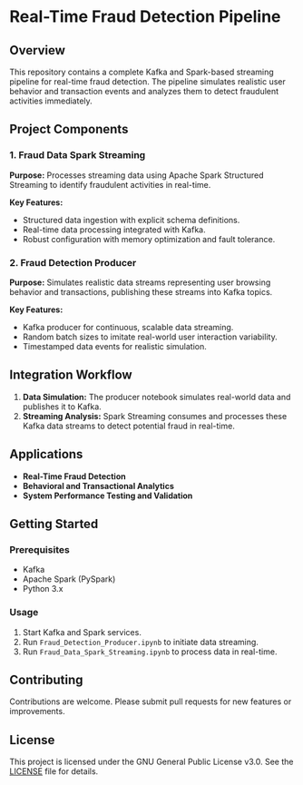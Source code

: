 # Real-Time Fraud Detection Pipeline

## Overview
This repository contains a complete Kafka and Spark-based streaming pipeline for real-time fraud detection. The pipeline simulates realistic user behavior and transaction events and analyzes them to detect fraudulent activities immediately.

## Project Components

### 1. Fraud Data Spark Streaming
**Purpose:**
Processes streaming data using Apache Spark Structured Streaming to identify fraudulent activities in real-time.

**Key Features:**
- Structured data ingestion with explicit schema definitions.
- Real-time data processing integrated with Kafka.
- Robust configuration with memory optimization and fault tolerance.

### 2. Fraud Detection Producer
**Purpose:**
Simulates realistic data streams representing user browsing behavior and transactions, publishing these streams into Kafka topics.

**Key Features:**
- Kafka producer for continuous, scalable data streaming.
- Random batch sizes to imitate real-world user interaction variability.
- Timestamped data events for realistic simulation.

## Integration Workflow
1. **Data Simulation:** The producer notebook simulates real-world data and publishes it to Kafka.
2. **Streaming Analysis:** Spark Streaming consumes and processes these Kafka data streams to detect potential fraud in real-time.

## Applications
- **Real-Time Fraud Detection**
- **Behavioral and Transactional Analytics**
- **System Performance Testing and Validation**

## Getting Started
### Prerequisites
- Kafka
- Apache Spark (PySpark)
- Python 3.x

### Usage
1. Start Kafka and Spark services.
2. Run `Fraud_Detection_Producer.ipynb` to initiate data streaming.
3. Run `Fraud_Data_Spark_Streaming.ipynb` to process data in real-time.

## Contributing
Contributions are welcome. Please submit pull requests for new features or improvements.

## License

This project is licensed under the GNU General Public License v3.0. See the [LICENSE](LICENSE) file for details.

